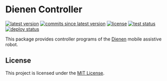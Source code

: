 # Dienen Controller

[![latest version](https://img.shields.io/github/v/release/threeal/dienen_controller)](https://github.com/threeal/dienen_controller/releases/)
[![commits since latest version](https://img.shields.io/github/commits-since/threeal/dienen_controller/latest)](https://github.com/threeal/dienen_controller/commits/master)
[![license](https://img.shields.io/github/license/threeal/dienen_controller)](./LICENSE)
[![test status](https://img.shields.io/github/workflow/status/threeal/dienen_controller/Build%20and%20Test?label=test)](https://github.com/threeal/dienen_controller/actions)
[![deploy status](https://img.shields.io/github/workflow/status/threeal/dienen_controller/Deploy%20Debian?label=deploy)](https://github.com/threeal/dienen_controller/actions/workflows/deploy-debian.yml)

This package provides controller programs of the [Dienen](https://github.com/threeal/buku-ta-simulasi-robot) mobile assistive robot.

## License

This project is licensed under the [MIT License](./LICENSE).
